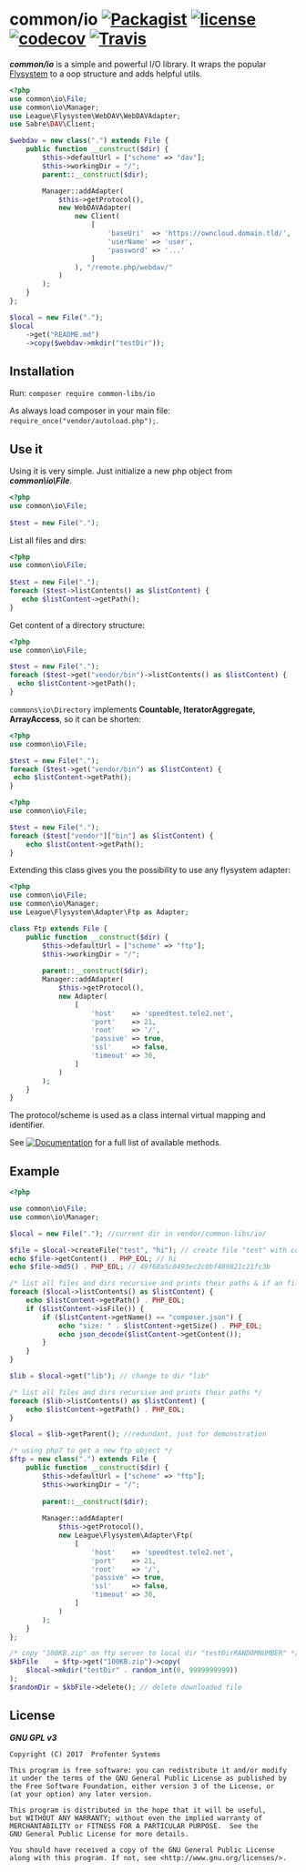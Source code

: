 # common/io [![Packagist](https://img.shields.io/packagist/v/common-libs/io.svg?style=flat-square)](https://packagist.org/packages/common-libs/io)  [![license](https://img.shields.io/github/license/common-libs/io.svg?style=flat-square)](https://github.com/common-libs/io)  [![codecov](https://codecov.io/gh/common-libs/io/branch/master/graph/badge.svg)](https://codecov.io/gh/common-libs/io) [![Travis](https://img.shields.io/travis/common-libs/io.svg?style=flat-square)](https://travis-ci.org/common-libs/io)

***common/io*** is a simple and powerful I/O library. It wraps the popular [Flysystem](https://flysystem.thephpleague.com/) 
to a oop structure and adds helpful utils.

````php
<?php
use common\io\File;
use common\io\Manager;
use League\Flysystem\WebDAV\WebDAVAdapter;
use Sabre\DAV\Client;

$webdav = new class(".") extends File {
	public function __construct($dir) {
		$this->defaultUrl = ["scheme" => "dav"];
		$this->workingDir = "/";
		parent::__construct($dir);

		Manager::addAdapter(
			$this->getProtocol(),
			new WebDAVAdapter(
				new Client(
					[
						'baseUri'  => 'https://owncloud.domain.tld/',
						'userName' => 'user',
						'password' => '...'
					]
				), "/remote.php/webdav/"
			)
		);
	}
};

$local = new File(".");
$local
    ->get("README.md")
    ->copy($webdav->mkdir("testDir"));
````
## Installation

Run: `composer require common-libs/io`

As always load composer in your main file: `require_once("vendor/autoload.php");`.

## Use it
Using it is very simple. Just initialize a new php object from ***common\io\File***.
  ````php
  <?php
  use common\io\File;
    
  $test = new File(".");
  ````
  List all files and dirs:
 ````php
 <?php
 use common\io\File;
   
 $test = new File(".");
 foreach ($test->listContents() as $listContent) {
    echo $listContent->getPath();
 }
 ````
 Get content of a directory structure:
  ````php
  <?php
  use common\io\File;

  $test = new File(".");
  foreach ($test->get("vendor/bin")->listContents() as $listContent) {
    echo $listContent->getPath();
  }
  ````
  
 `commons\io\Directory` implements **Countable, IteratorAggregate, ArrayAccess**, so it can be shorten:
   ````php
   <?php
   use common\io\File;
 
   $test = new File(".");
   foreach ($test->get("vendor/bin") as $listContent) {
    echo $listContent->getPath();
   }
   ```` 
````php
<?php
use common\io\File;

$test = new File(".");
foreach ($test["vendor"]["bin"] as $listContent) {
    echo $listContent->getPath();
}
```` 
   
 
 
 Extending this class gives you the possibility to use any flysystem adapter:

```php
<?php
use common\io\File;
use common\io\Manager;
use League\Flysystem\Adapter\Ftp as Adapter;

class Ftp extends File {
	public function __construct($dir) {
		$this->defaultUrl = ["scheme" => "ftp"];
		$this->workingDir = "/";
		
		parent::__construct($dir);
		Manager::addAdapter(
			$this->getProtocol(),
			new Adapter(
				[
					'host'    => 'speedtest.tele2.net',
					'port'    => 21,
					'root'    => '/',
					'passive' => true,
					'ssl'     => false,
					'timeout' => 30,
				]
			)
		);
	}
}
```
The protocol/scheme is used as a class internal virtual mapping and identifier.

See [![Documentation](https://img.shields.io/badge/Documentation-api-orange.svg?style=flat-square)](https://common-libs.github.io/io/) for a full list of available methods.

## Example
```php
<?php

use common\io\File;
use common\io\Manager;

$local = new File("."); //current dir in vendor/common-libs/io/

$file = $local->createFile("test", "hi"); // create file "test" with content hi
echo $file->getContent() . PHP_EOL; // hi
echo $file->md5() . PHP_EOL; // 49f68a5c8493ec2c0bf489821c21fc3b

/* list all files and dirs recursive and prints their paths & if an file "composer.json" is found more infos are printed */
foreach ($local->listContents() as $listContent) { 
	echo $listContent->getPath() . PHP_EOL;
	if ($listContent->isFile()) {
		if ($listContent->getName() == "composer.json") {
			echo "size: " . $listContent->getSize() . PHP_EOL;
			echo json_decode($listContent->getContent());
		}
	}
}

$lib = $local->get("lib"); // change to dir "lib"

/* list all files and dirs recursive and prints their paths */
foreach ($lib->listContents() as $listContent) {
	echo $listContent->getPath() . PHP_EOL;
}

$local = $lib->getParent(); //redundant, just for demonstration

/* using php7 to get a new ftp object */
$ftp = new class(".") extends File {
	public function __construct($dir) {
		$this->defaultUrl = ["scheme" => "ftp"];
		$this->workingDir = "/";
        		
		parent::__construct($dir);
		
		Manager::addAdapter(
			$this->getProtocol(),
			new League\Flysystem\Adapter\Ftp(
				[
					'host'    => 'speedtest.tele2.net',
					'port'    => 21,
					'root'    => '/',
					'passive' => true,
					'ssl'     => false,
					'timeout' => 30,
				]
			)
		);
	}
};

/* copy "100KB.zip" on ftp server to local dir "testDirRANDOMNUMBER" */
$kbFile    = $ftp->get("100KB.zip")->copy(
	$local->mkdir("testDir" . random_int(0, 9999999999))
);
$randomDir = $kbFile->delete(); // delete downloaded file
```
## License

*****GNU GPL v3*****

    Copyright (C) 2017  Profenter Systems

    This program is free software: you can redistribute it and/or modify
    it under the terms of the GNU General Public License as published by
    the Free Software Foundation, either version 3 of the License, or
    (at your option) any later version.

    This program is distributed in the hope that it will be useful,
    but WITHOUT ANY WARRANTY; without even the implied warranty of
    MERCHANTABILITY or FITNESS FOR A PARTICULAR PURPOSE.  See the
    GNU General Public License for more details.

    You should have received a copy of the GNU General Public License 
    along with this program. If not, see <http://www.gnu.org/licenses/>.
